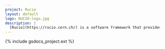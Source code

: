 ```yaml
---
project: Rucio
layout: default
logo: RUCIO-logo.jpg
description: |
  [Rucio](https://rucio.cern.ch/) is a software framework that provides functionality to organize, manage, and access large volumes of scientific data using customisable policies. The data can be spread across globally distributed locations and across heterogeneous data centers, uniting different storage and network technologies as a single federated entity. Rucio offers advanced features such as distributed data recovery or adaptive replication, and is highly scalable, modular, and extensible. Rucio has been originally developed to meet the requirements of the high-energy physics experiment ATLAS, and is continuously extended to support LHC experiments and other diverse scientific communities.
---
```


{% include gsdocs_project.ext %}
